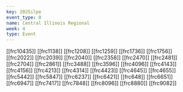 ```yaml
---
key: 2025ilpe
event_type: 0
name: Central Illinois Regional
week: 4
type: Event
---
```

[[frc10435]]
[[frc1138]]
[[frc1208]]
[[frc1259]]
[[frc1736]]
[[frc1756]]
[[frc2022]]
[[frc2039]]
[[frc2040]]
[[frc2358]]
[[frc2470]]
[[frc2481]]
[[frc2704]]
[[frc2861]]
[[frc3488]]
[[frc3596]]
[[frc4096]]
[[frc4143]]
[[frc4156]]
[[frc4213]]
[[frc4314]]
[[frc4423]]
[[frc4645]]
[[frc4655]]
[[frc5442]]
[[frc5847]]
[[frc6237]]
[[frc6421]]
[[frc648]]
[[frc6651]]
[[frc6947]]
[[frc7417]]
[[frc7848]]
[[frc8096]]
[[frc8880]]
[[frc9082]]
